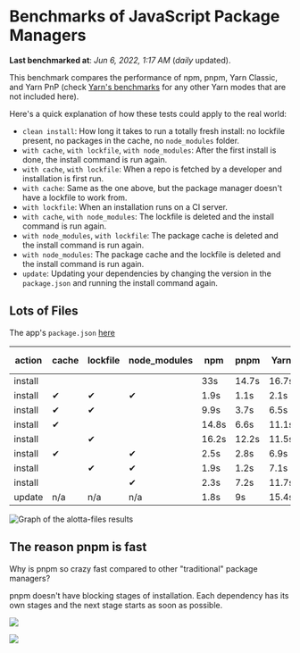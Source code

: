 # Benchmarks of JavaScript Package Managers

**Last benchmarked at**: _Jun 6, 2022, 1:17 AM_ (_daily_ updated).

This benchmark compares the performance of npm, pnpm, Yarn Classic, and Yarn PnP (check [Yarn's benchmarks](https://yarnpkg.com/benchmarks) for any other Yarn modes that are not included here).

Here's a quick explanation of how these tests could apply to the real world:

- `clean install`: How long it takes to run a totally fresh install: no lockfile present, no packages in the cache, no `node_modules` folder.
- `with cache`, `with lockfile`, `with node_modules`: After the first install is done, the install command is run again.
- `with cache`, `with lockfile`: When a repo is fetched by a developer and installation is first run.
- `with cache`: Same as the one above, but the package manager doesn't have a lockfile to work from.
- `with lockfile`: When an installation runs on a CI server.
- `with cache`, `with node_modules`: The lockfile is deleted and the install command is run again.
- `with node_modules`, `with lockfile`: The package cache is deleted and the install command is run again.
- `with node_modules`: The package cache and the lockfile is deleted and the install command is run again.
- `update`: Updating your dependencies by changing the version in the `package.json` and running the install command again.

## Lots of Files

The app's `package.json` [here](https://github.com/pnpm/pnpm.github.io/blob/main/benchmarks/fixtures/alotta-files/package.json)

| action  | cache | lockfile | node_modules| npm | pnpm | Yarn | Yarn PnP |
| ---     | ---   | ---      | ---         | --- | ---  | ---  | ---      |
| install |       |          |             | 33s | 14.7s | 16.7s | 22.9s |
| install | ✔     | ✔        | ✔           | 1.9s | 1.1s | 2.1s | n/a |
| install | ✔     | ✔        |             | 9.9s | 3.7s | 6.5s | 1.4s |
| install | ✔     |          |             | 14.8s | 6.6s | 11.1s | 6.1s |
| install |       | ✔        |             | 16.2s | 12.2s | 11.5s | 17.2s |
| install | ✔     |          | ✔           | 2.5s | 2.8s | 6.9s | n/a |
| install |       | ✔        | ✔           | 1.9s | 1.2s | 7.1s | n/a |
| install |       |          | ✔           | 2.3s | 7.2s | 11.7s | n/a |
| update  | n/a | n/a | n/a | 1.8s | 9s | 15.4s | 28.3s |

<img alt="Graph of the alotta-files results" src="/img/benchmarks/alotta-files.svg" />

## The reason pnpm is fast

Why is pnpm so crazy fast compared to other "traditional" package managers?

pnpm doesn't have blocking stages of installation. Each dependency has its own stages and the next stage starts as soon as possible.

![](/img/installation-stages-of-other-pms.png)

![](/img/installation-stages-of-pnpm.jpg)